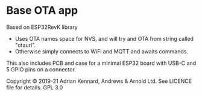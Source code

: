 # Base OTA app

Based on ESP32RevK library

- Uses OTA names space for NVS, and will try and OTA from string called "otaurl".
- Otherwise simply connects to WiFi and MQTT and awaits commands.

This also includes PCB and case for a minimal ESP32 board with USB-C and 5 GPIO pins on a connector.

Copyright © 2019-21 Adrian Kennard, Andrews & Arnold Ltd. See LICENCE file for details. GPL 3.0

